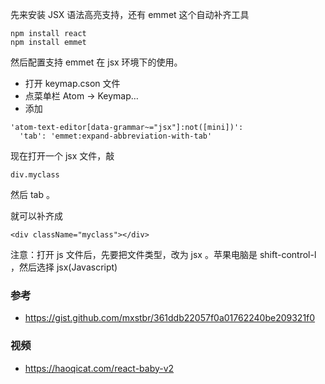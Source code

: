 先来安装 JSX 语法高亮支持，还有 emmet 这个自动补齐工具
```
npm install react
npm install emmet
```
然后配置支持 emmet 在 jsx 环境下的使用。

- 打开 keymap.cson 文件
 - 点菜单栏 Atom -> Keymap…
- 添加
```
'atom-text-editor[data-grammar~="jsx"]:not([mini])':
  'tab': 'emmet:expand-abbreviation-with-tab'
```
现在打开一个 jsx 文件，敲
```
div.myclass
```
然后 tab 。

就可以补齐成
```
<div className="myclass"></div>
```
注意：打开 js 文件后，先要把文件类型，改为 jsx 。苹果电脑是 shift-control-l ，然后选择 jsx(Javascript)

### 参考

- https://gist.github.com/mxstbr/361ddb22057f0a01762240be209321f0

### 视频

- https://haoqicat.com/react-baby-v2
